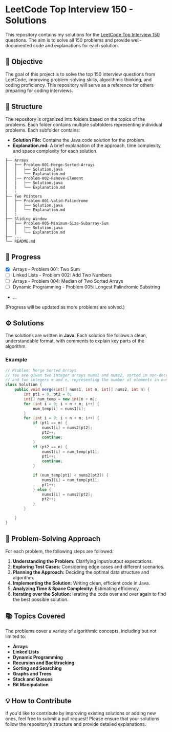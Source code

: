 # LeetCode Top Interview 150 - Solutions

This repository contains my solutions for the [LeetCode Top Interview 150](https://leetcode.com/studyplan/top-interview-150/) questions. The aim is to solve all 150 problems and provide well-documented code and explanations for each solution.

## 🏁 Objective
The goal of this project is to solve the top 150 interview questions from LeetCode, improving problem-solving skills, algorithmic thinking, and coding proficiency. This repository will serve as a reference for others preparing for coding interviews.

## 📁 Structure
The repository is organized into folders based on the topics of the problems. Each folder contains multiple subfolders representing individual problems. Each subfolder contains:
- **Solution File:** Contains the Java code solution for the problem.
- **Explanation.md:** A brief explanation of the approach, time complexity, and space complexity for each solution.
  
```plaintext
├── Arrays
│   ├── Problem-001-Merge-Sorted-Arrays
│   │   ├── Solution.java
│   │   └── Explanation.md
│   |── Problem-002-Remove-Element
│   |   ├── Solution.java
│   |   └── Explanation.md
|   :  
├── Two Pointers
│   ├── Problem-001-Valid-Palindrome
│   │   ├── Solution.java
│   │   └── Explanation.md
|   :
├── Sliding Window
│   ├── Problem-005-Minimum-Size-Subarray-Sum
│   │   ├── Solution.java
│   │   └── Explanation.md
├── ...
└── README.md
```

## 📝 Progress
- [x] Arrays - Problem 001: Two Sum
- [ ] Linked Lists - Problem 002: Add Two Numbers
- [ ] Arrays - Problem 004: Median of Two Sorted Arrays
- [ ] Dynamic Programming - Problem 005: Longest Palindromic Substring
- ...

(Progress will be updated as more problems are solved.)

## ⚙️ Solutions
The solutions are written in **Java**. Each solution file follows a clean, understandable format, with comments to explain key parts of the algorithm.

### Example
```java
// Problem: Merge Sorted Arrays
// You are given two integer arrays nums1 and nums2, sorted in non-decreasing order,
// and two integers m and n, representing the number of elements in nums1 and nums2 respectively.
class Solution {
    public void merge(int[] nums1, int m, int[] nums2, int n) {
        int pt1 = 0, pt2 = 0;
        int[] num_temp = new int[n + m];
        for (int i = 0; i < n + m; i++) {
            num_temp[i] = nums1[i];
        }
        for (int i = 0; i < n + m; i++) {
            if (pt1 == m) {
                nums1[i] = nums2[pt2];
                pt2++;
                continue;
            }
            if (pt2 == n) {
                nums1[i] = num_temp[pt1];
                pt1++;
                continue;
            }

            if (num_temp[pt1] < nums2[pt2]) {
                nums1[i] = num_temp[pt1];
                pt1++;
            } else {
                nums1[i] = nums2[pt2];
                pt2++;
            }
        }

    }
}
```

## 🧠 Problem-Solving Approach
For each problem, the following steps are followed:
1. **Understanding the Problem:** Clarifying input/output expectations.
2. **Exploring Test Cases:** Considering edge cases and different scenarios.
3. **Planning the Approach:** Deciding the optimal data structure and algorithm.
4. **Implementing the Solution:** Writing clean, efficient code in Java.
5. **Analyzing Time & Space Complexity:** Estimating efficiency.
6. **Iterating over the Solution:** Ierating the code over and over again to find the best possible solution.

## 📚 Topics Covered
The problems cover a variety of algorithmic concepts, including but not limited to:
- **Arrays**
- **Linked Lists**
- **Dynamic Programming**
- **Recursion and Backtracking**
- **Sorting and Searching**
- **Graphs and Trees**
- **Stack and Queues**
- **Bit Manipulation**

## 💡 How to Contribute
If you'd like to contribute by improving existing solutions or adding new ones, feel free to submit a pull request! Please ensure that your solutions follow the repository’s structure and provide detailed explanations.
